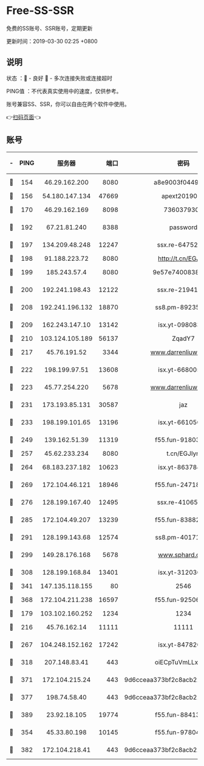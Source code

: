# Free-SS-SSR

免费的SS账号、SSR账号，定期更新

更新时间：2019-03-30 02:25 +0800

## 说明

状态     ：🙂 - 良好 🙁 - 多次连接失败或连接超时

PING值   ：不代表真实使用中的速度，仅供参考。

账号兼容SS、SSR，你可以自由在两个软件中使用。

👉[扫码页面](https://liesauer.github.io/Free-SS-SSR/)👈

## 账号

|-|PING|服务器|端口|密码|加密方式|区域|
|:----:|:----:|:-----:|-----:|:----:|:----:|:----:|
|🙂|154|46.29.162.200|8080|a8e9003f0449cea5|chacha20-ietf|RU|
|🙂|156|54.180.147.134|47669|apext2019001|chacha20|KR|
|🙂|170|46.29.162.169|8098|7360379305|aes-256-cfb||
|🙂|192|67.21.81.240|8388|password|aes-256-cfb|US|
|🙂|197|134.209.48.248|12247|ssx.re-64752924|aes-256-cfb|US|
|🙂|198|91.188.223.72|8080|http://t.cn/EGJIyrl|rc4-md5|RU|
|🙂|199|185.243.57.4|8080|9e57e7400838a01e|chacha20-ietf|US|
|🙂|200|192.241.198.43|12122|ssx.re-21941720|aes-256-cfb|US|
|🙂|208|192.241.196.132|18870|ss8.pm-89235292|aes-256-cfb|US|
|🙂|209|162.243.147.10|13142|isx.yt-09808373|aes-256-cfb|US|
|🙂|210|103.124.105.189|56137|ZqadY7|chacha20|US|
|🙂|217|45.76.191.52|3344|www.darrenliuwei.com|aes-256-cfb|JP|
|🙂|222|198.199.97.51|13608|isx.yt-66800500|aes-256-cfb|US|
|🙂|223|45.77.254.220|5678|www.darrenliuwei.com|aes-256-cfb|SG|
|🙂|231|173.193.85.131|30587|jaz|aes-256-cfb|US|
|🙂|233|198.199.101.65|13196|isx.yt-66105036|aes-256-cfb|US|
|🙂|249|139.162.51.39|11319|f55.fun-91803010|aes-256-cfb|SG|
|🙂|257|45.62.233.234|8080|t.cn/EGJIyrl|rc4-md5|CA|
|🙂|264|68.183.237.182|10623|isx.yt-86378455|aes-256-cfb|SG|
|🙂|269|172.104.46.121|18946|f55.fun-24718503|aes-256-cfb|SG|
|🙂|276|128.199.167.40|12495|ssx.re-41065683|aes-256-cfb|SG|
|🙂|285|172.104.49.207|13239|f55.fun-83882442|aes-256-cfb|SG|
|🙂|291|128.199.143.68|12574|ss8.pm-40171422|aes-256-cfb|SG|
|🙂|299|149.28.176.168|5678|www.sphard.com|aes-256-cfb|AU|
|🙂|308|128.199.168.84|13401|isx.yt-31203634|aes-256-cfb|SG|
|🙂|341|147.135.118.155|80|2546|chacha20|US|
|🙂|368|172.104.211.238|16597|f55.fun-92506432|aes-256-cfb|US|
|🙂|179|103.102.160.252|1234|1234|rc4-md5|JP|
|🙂|216|45.76.162.14|11111|11111|aes-256-cfb|SG|
|🙂|267|104.248.152.162|17242|isx.yt-84782037|aes-256-cfb|SG|
|🙂|318|207.148.83.41|443|oiECpTuVmLLxk4Ts|aes-256-cfb|AU|
|🙂|371|172.104.215.24|443|9d6cceaa373bf2c8acb22e60b6a58be6|aes-256-cfb|US|
|🙂|377|198.74.58.40|443|9d6cceaa373bf2c8acb22e60b6a58be6|aes-256-cfb|US|
|🙂|389|23.92.18.105|19774|f55.fun-88413753|aes-256-cfb|US|
|🙁|354|45.33.80.198|10145|f55.fun-97804502|aes-256-cfb|US|
|🙁|382|172.104.218.41|443|9d6cceaa373bf2c8acb22e60b6a58be6|aes-256-cfb|US|
